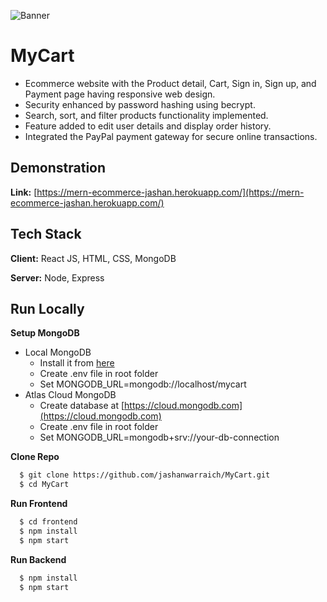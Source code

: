 ![Banner](https://user-images.githubusercontent.com/69632807/182194463-1084f3f0-f499-4c26-93e6-0e567f807c55.jpg)


# MyCart

- Ecommerce website with the Product detail, Cart, Sign in, Sign up, and Payment page having responsive web design.
- Security enhanced by password hashing using becrypt.
- Search, sort, and filter products functionality implemented.
- Feature added to edit user details and display order history.
- Integrated the PayPal payment gateway for secure online transactions.


## Demonstration
**Link:** [https://mern-ecommerce-jashan.herokuapp.com/](https://mern-ecommerce-jashan.herokuapp.com/)

## Tech Stack

**Client:** React JS, HTML, CSS, MongoDB

**Server:** Node, Express


## Run Locally


**Setup MongoDB**
- Local MongoDB
  - Install it from [here](https://www.mongodb.com/try/download/community)
  - Create .env file in root folder
  - Set MONGODB_URL=mongodb://localhost/mycart
- Atlas Cloud MongoDB
  - Create database at [https://cloud.mongodb.com](https://cloud.mongodb.com)
  - Create .env file in root folder
  - Set MONGODB_URL=mongodb+srv://your-db-connection

**Clone Repo**
```bash
  $ git clone https://github.com/jashanwarraich/MyCart.git
  $ cd MyCart
```

**Run Frontend**
```bash
  $ cd frontend
  $ npm install
  $ npm start
```

**Run Backend**
```bash
  $ npm install
  $ npm start
```
<!-- ## Screenshots

![App Screenshot](https://via.placeholder.com/468x300?text=App+Screenshot+Here)
 -->

